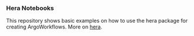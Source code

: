 ### Hera Notebooks

This repository shows basic examples on how to use the hera package for creating ArgoWorkflows. More on [hera](https://hera.readthedocs.io/en/stable/).